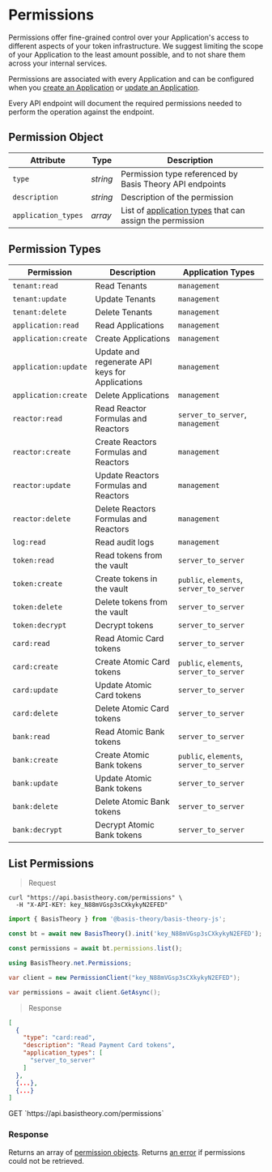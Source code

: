 # Permissions

Permissions offer fine-grained control over your Application's access to different aspects of your token infrastructure. We suggest limiting the scope of your Application to the least amount possible, and to not share them across your internal services.

Permissions are associated with every Application and can be configured when you [create an Application](#applications-create-application) or [update an Application](#applications-update-application). 

Every API endpoint will document the required permissions needed to perform the operation against the endpoint.


## Permission Object

Attribute | Type | Description
--------- | ---- | -----------
`type` | *string* | Permission type referenced by Basis Theory API endpoints
`description` | *string* | Description of the permission
`application_types` | *array* | List of [application types](#applications-application-types) that can assign the permission


## Permission Types

Permission | Description | Application Types
---------  | ----------- | -----------------
`tenant:read` | Read Tenants | `management`
`tenant:update` | Update Tenants | `management`
`tenant:delete` | Delete Tenants | `management`
`application:read` | Read Applications | `management`
`application:create` | Create Applications | `management`
`application:update` | Update and regenerate API keys for Applications | `management`
`application:create` | Delete Applications | `management`
`reactor:read` | Read Reactor Formulas and Reactors | `server_to_server`, `management` | `token:read`
`reactor:create` | Create Reactors Formulas and Reactors | `management`
`reactor:update` | Update Reactors Formulas and Reactors | `management`
`reactor:delete` | Delete Reactors Formulas and Reactors | `management`
`log:read` | Read audit logs | `management`
`token:read` | Read tokens from the vault | `server_to_server`
`token:create` | Create tokens in the vault | `public`, `elements`, `server_to_server`
`token:delete` | Delete tokens from the vault | `server_to_server`
`token:decrypt` | Decrypt tokens | `server_to_server`
`card:read` | Read Atomic Card tokens | `server_to_server`
`card:create` | Create Atomic Card tokens | `public`, `elements`, `server_to_server`
`card:update` | Update Atomic Card tokens | `server_to_server`
`card:delete` | Delete Atomic Card tokens | `server_to_server`
`bank:read` | Read Atomic Bank tokens | `server_to_server`
`bank:create` | Create Atomic Bank tokens | `public`, `elements`, `server_to_server`
`bank:update` | Update Atomic Bank tokens | `server_to_server`
`bank:delete` | Delete Atomic Bank tokens | `server_to_server`
`bank:decrypt` | Decrypt Atomic Bank tokens | `server_to_server`


## List Permissions

> Request

```shell
curl "https://api.basistheory.com/permissions" \
  -H "X-API-KEY: key_N88mVGsp3sCXkykyN2EFED"
```

```javascript
import { BasisTheory } from '@basis-theory/basis-theory-js';

const bt = await new BasisTheory().init('key_N88mVGsp3sCXkykyN2EFED');

const permissions = await bt.permissions.list();
```

```csharp
using BasisTheory.net.Permissions;

var client = new PermissionClient("key_N88mVGsp3sCXkykyN2EFED");

var permissions = await client.GetAsync();
```

> Response

```json
[
  {
    "type": "card:read",
    "description": "Read Payment Card tokens",
    "application_types": [
      "server_to_server"
    ]
  }, 
  {...},
  {...}
]
```

<span class="http-method get">
  <span class="box-method">GET</span>
  `https://api.basistheory.com/permissions`
</span>


### Response

Returns an array of [permission objects](#permissions-permission-object). Returns [an error](#errors) if permissions could not be retrieved.
